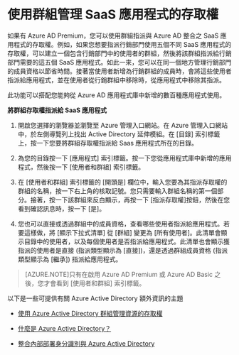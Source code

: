 
<properties
	pageTitle="使用群組管理 SaaS 應用程式的存取權 | Microsoft Azure"
	description="如何使用 Azure AD Premium 或 Basic 中的群組指派與 Azure AD 整合的 SaaS 應用程式存取權。"
	services="active-directory"
	documentationCenter=""
	authors="femila"
	manager="swadhwa"
	editor=""/>

<tags
	ms.service="active-directory"
	ms.workload="infrastructure-services"
	ms.tgt_pltfrm="na"
	ms.devlang="na" 
	ms.topic="article"
	ms.date="08/10/2015"
	ms.author="femila"/>


# 使用群組管理 SaaS 應用程式的存取權

如果有 Azure AD Premium，您可以使用群組指派與 Azure AD 整合之 SaaS 應用程式的存取權。例如，如果您想要指派行銷部門使用五個不同 SaaS 應用程式的存取權，可以建立一個包含行銷部門中的使用者的群組，然後將該群組指派給行銷部門需要的這五個 SaaS 應用程式。如此一來，您可以在同一個地方管理行銷部門的成員資格以節省時間。接著當使用者新增為行銷群組的成員時，會將這些使用者指派給應用程式，並在使用者從行銷群組中移除時，從應用程式中移除其指派。

此功能可以搭配您能夠從 Azure AD 應用程式庫中新增的數百種應用程式使用。

**將群組存取權指派給 SaaS 應用程式**


1. 開啟您選擇的瀏覽器並瀏覽至 Azure 管理入口網站。在 Azure 管理入口網站中，於左側導覽列上找出 Active Directory 延伸模組。在 [目錄] 索引標籤上，按一下您要將群組存取權指派給 Saas 應用程式所在的目錄。


2. 為您的目錄按一下 [應用程式] 索引標籤。按一下您從應用程式庫中新增的應用程式，然後按一下 [使用者和群組] 索引標籤。

3. 在 [使用者和群組] 索引標籤的 [開頭是] 欄位中，輸入您要為其指派存取權的群組的名稱，按一下右上角的核取記號。您只需要輸入群組名稱的第一個部分。接著，按一下該群組來反白顯示，再按一下 [指派存取權]按鈕，然後在您看到確認訊息時，按一下 [是]。


4. 您也可以直接或透過群組中的成員資格，查看哪些使用者指派給應用程式。若要這樣做，將 [顯示下拉式清單] 從 [群組] 變更為 [所有使用者]。此清單會顯示目錄中的使用者，以及每個使用者是否指派給應用程式。此清單也會顯示獲指派的使用者是直接 (指派類型顯示為 [直接])，還是透過群組成員資格 (指派類型顯示為 [繼承]) 指派給應用程式。


> [AZURE.NOTE]只有在啟用 Azure AD Premium 或 Azure AD Basic 之後，您才會看到 [使用者和群組] 索引標籤。

以下是一些可提供有關 Azure Active Directory 額外資訊的主題

* [使用 Azure Active Directory 群組管理資源的存取權](active-directory-manage-groups.md)

* [什麼是 Azure Active Directory？](active-directory-whatis.md)

* [整合內部部署身分識別與 Azure Active Directory](active-directory-aadconnect.md)

<!---HONumber=August15_HO8-->